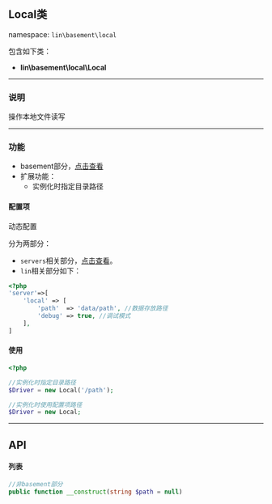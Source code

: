 Local类
----
namespace: `lin\basement\local`

包含如下类：

* **lin\basement\local\Local**

---

### 说明
操作本地文件读写

---

### 功能

* basement部分，[点击查看](https://github.com/linlanye/basement)
* 扩展功能：
    * 实例化时指定目录路径



#### 配置项

动态配置

分为两部分：

* `servers`相关部分，[点击查看](../README.md)。
* `lin`相关部分如下：

~~~php
<?php
'server'=>[
    'local' => [
        'path'  => 'data/path', //数据存放路径
        'debug' => true, //调试模式
    ],
]
~~~

#### 使用

~~~php
<?php

//实例化时指定目录路径
$Driver = new Local('/path');

//实例化时使用配置项路径
$Driver = new Local;
~~~


---


## API

#### 列表
~~~php
//非basement部分
public function __construct(string $path = null)
~~~